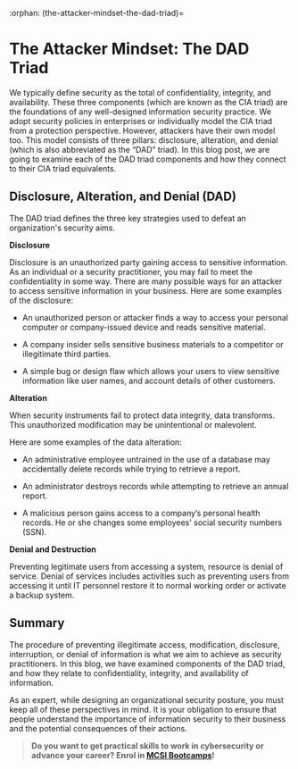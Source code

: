:orphan:
(the-attacker-mindset-the-dad-triad)=
# The Attacker Mindset: The DAD Triad
 

We typically define security as the total of confidentiality, integrity, and availability. These three components (which are known as the CIA triad) are the foundations of any well-designed information security practice. We adopt security policies in enterprises or individually model the CIA triad from a protection perspective. However, attackers have their own model too. This model consists of three pillars: disclosure, alteration, and denial (which is also abbreviated as the “DAD” triad). In this blog post, we are going to examine each of the DAD triad components and how they connect to their CIA triad equivalents.

## Disclosure, Alteration, and Denial (DAD)

The DAD triad defines the three key strategies used to defeat an organization's security aims.

**Disclosure**

Disclosure is an unauthorized party gaining access to sensitive information. As an individual or a security practitioner, you may fail to meet the confidentiality in some way. There are many possible ways for an attacker to access sensitive information in your business.
Here are some examples of the disclosure:

- An unauthorized person or attacker finds a way to access your personal computer or company-issued device and reads sensitive material.

- A company insider sells sensitive business materials to a competitor or illegitimate third parties.

- A simple bug or design flaw which allows your users to view sensitive information like user names, and account details of other customers.

**Alteration**

When security instruments fail to protect data integrity, data transforms. This unauthorized modification may be unintentional or malevolent.

Here are some examples of the data alteration:

- An administrative employee untrained in the use of a database may accidentally delete records while trying to retrieve a report.

- An administrator destroys records while attempting to retrieve an annual report.

- A malicious person gains access to a company’s personal health records. He or she changes some employees' social security numbers (SSN).

**Denial and Destruction**

Preventing legitimate users from accessing a system, resource is denial of service. Denial of services includes activities such as preventing users from accessing it until IT personnel restore it to normal working order or activate a backup system.

## Summary

The procedure of preventing illegitimate access, modification, disclosure, interruption, or denial of information is what we aim to achieve as security practitioners. In this blog, we have examined components of the DAD triad, and how they relate to confidentiality, integrity, and availability of information.

As an expert, while designing an organizational security posture, you must keep all of these perspectives in mind. It is your obligation to ensure that people understand the importance of information security to their business and the potential consequences of their actions.

> **Do you want to get practical skills to work in cybersecurity or advance your career? Enrol in [MCSI Bootcamps](https://www.mosse-institute.com/bootcamps.html)!**